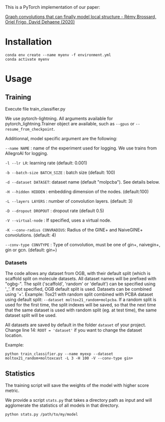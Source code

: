 This is a PyTorch implementation of our paper:

[Graph convolutions that can finally model local structure - Rémy Brossard, Oriel Frigo, David Dehaene (2020)](https://arxiv.org/abs/2011.15069)

# Installation
```
conda env create --name myenv -f environment.yml
conda activate myenv
```

# Usage
## Training

Execute file train_classifier.py

We use pytorch-lightning. All arguments available for pytorch_lightning.Trainer object are available, 
such as ``--gpus`` or ``--resume_from_checkpoint``.

Additionnal, model specific argument are the following:


`--name NAME` : name of the experiment used for logging. We use trains from AllegroAI for logging.

`-l --lr LR`: learning rate (default: 0.001)

`-b --batch-size BATCH_SIZE` : batch size (default: 100)

`-d --dataset DATASET`: dataset name (default "molpcba"). See details below.   

`-H --hidden HIDDEN` : embedding dimension of the nodes. (default:100)

`-L --layers LAYERS` : number of convolution layers. (default: 3)

`-D --dropout DROPOUT` : dropout rate (default 0.5)

`-V --virtual-node` : If specified, uses a virtual node.

`-K --conv-radius CONVRADIUS`: Radius of the GINE+ and NaiveGINE+ convolutions. (default: 4)

`--conv-type CONVTYPE` : Type of convolution, must be one of gin+, naivegin+, gin or gcn. (default: gin+)

### Datasets
The code allows any dataset from OGB, with their default split (which is scaffold split on molecule datasets. 
All dataset names will be prefixed with "ogbg-". The split ('scaffold', 'random' or 'default') can be specified using '_'.
If not specified, OGB default split is used. Datasets can be combined using '+'. Example: Tox21 with random split combined 
with PCBA dataset using default split: `--dataset moltox21_random+molpcba`.
If a random split is used for the first time, the split indexes will be saved, so that the next time that the same dataset 
is used with random split (eg. at test time), the same dataset split will be used.

All datasets are saved by default in the folder `dataset` of your project. 
Change line 14: `ROOT = 'dataset'` if you want to change the dataset location.

Example:

`python train_classifier.py --name myexp --dataset moltox21_random+moltoxcast -L 3 -H 100 -V --conv-type gin+`

## Statistics

The training script will save the weights of the model with higher score metric.

We provide a script `stats.py` that takes a directory path as input and will agglomerate the statistics 
of all models in that directory.

`python stats.py /path/to/my/model`